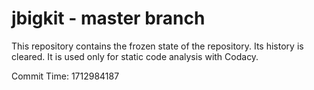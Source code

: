 # jbigkit - master branch

This repository contains the frozen state of the repository.
Its history is cleared. It is used only for static code
analysis with Codacy.

Commit Time: 1712984187